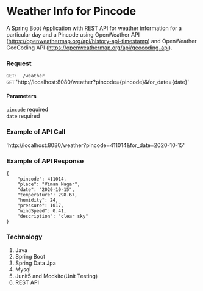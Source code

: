 # Weather Info for Pincode 
 A Spring Boot Application with REST API for weather information for a particular day and a
Pincode using OpenWeather API (https://openweathermap.org/api/history-api-timestamp) and
OpenWeather GeoCoding API (https://openweathermap.org/api/geocoding-api).


### Request
`GET:  /weather` \
 `GET`  'http://localhost:8080/weather?pincode={pincode}&for_date={date}'

#### Parameters
`pincode`  required \
`date` required 

### Example of API Call
'http://localhost:8080/weather?pincode=411014&for_date=2020-10-15'
### Example of API Response 
```--data-raw 
{
    "pincode": 411014,
    "place": "Viman Nagar",
    "date": "2020-10-15",
    "temperature": 298.67,
    "humidity": 24,
    "pressure": 1017,
    "windSpeed": 0.41,
    "description": "clear sky"
}
```
### Technology
1. Java
2. Spring Boot
3. Spring Data Jpa
4. Mysql
5. Junit5 and Mockito(Unit Testing)
6. REST API
